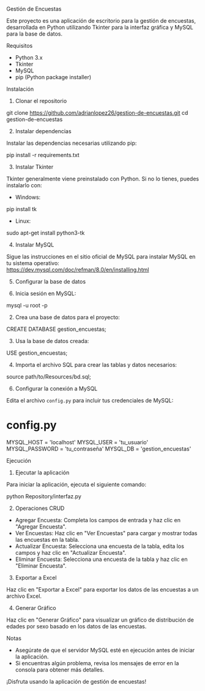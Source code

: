 Gestión de Encuestas

Este proyecto es una aplicación de escritorio para la gestión de encuestas, desarrollada en Python utilizando Tkinter para la interfaz gráfica y MySQL para la base de datos.

Requisitos

- Python 3.x
- Tkinter
- MySQL
- pip (Python package installer)

Instalación

1. Clonar el repositorio

git clone https://github.com/adrianlopez26/gestion-de-encuestas.git
cd gestion-de-encuestas

2. Instalar dependencias

Instalar las dependencias necesarias utilizando pip:

pip install -r requirements.txt

3. Instalar Tkinter

Tkinter generalmente viene preinstalado con Python. Si no lo tienes, puedes instalarlo con:

- Windows:

pip install tk

- Linux:

sudo apt-get install python3-tk

4. Instalar MySQL

Sigue las instrucciones en el sitio oficial de MySQL para instalar MySQL en tu sistema operativo: https://dev.mysql.com/doc/refman/8.0/en/installing.html

5. Configurar la base de datos

1. Inicia sesión en MySQL:

mysql -u root -p

2. Crea una base de datos para el proyecto:

CREATE DATABASE gestion_encuestas;

3. Usa la base de datos creada:

USE gestion_encuestas;

4. Importa el archivo SQL para crear las tablas y datos necesarios:

source path/to/Resources/bd.sql;

6. Configurar la conexión a MySQL

Edita el archivo `config.py` para incluir tus credenciales de MySQL:

# config.py
MYSQL_HOST = 'localhost'
MYSQL_USER = 'tu_usuario'
MYSQL_PASSWORD = 'tu_contraseña'
MYSQL_DB = 'gestion_encuestas'

Ejecución

1. Ejecutar la aplicación

Para iniciar la aplicación, ejecuta el siguiente comando:

python Repository/interfaz.py

2. Operaciones CRUD

- Agregar Encuesta: Completa los campos de entrada y haz clic en "Agregar Encuesta".
- Ver Encuestas: Haz clic en "Ver Encuestas" para cargar y mostrar todas las encuestas en la tabla.
- Actualizar Encuesta: Selecciona una encuesta de la tabla, edita los campos y haz clic en "Actualizar Encuesta".
- Eliminar Encuesta: Selecciona una encuesta de la tabla y haz clic en "Eliminar Encuesta".

3. Exportar a Excel

Haz clic en "Exportar a Excel" para exportar los datos de las encuestas a un archivo Excel.

4. Generar Gráfico

Haz clic en "Generar Gráfico" para visualizar un gráfico de distribución de edades por sexo basado en los datos de las encuestas.

Notas

- Asegúrate de que el servidor MySQL esté en ejecución antes de iniciar la aplicación.
- Si encuentras algún problema, revisa los mensajes de error en la consola para obtener más detalles.

¡Disfruta usando la aplicación de gestión de encuestas!
